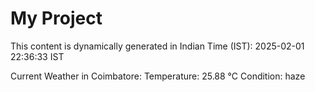 # My Project

This content is dynamically generated in Indian Time (IST): 2025-02-01 22:36:33 IST


Current Weather in Coimbatore:
Temperature: 25.88 °C
Condition: haze
